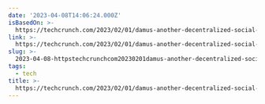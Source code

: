 ```yaml
---
date: '2023-04-08T14:06:24.000Z'
isBasedOn: >-
  https://techcrunch.com/2023/02/01/damus-another-decentralized-social-networking-app-arrives-to-take-on-twitter/?tpcc=tcplustwitter
link: >-
  https://techcrunch.com/2023/02/01/damus-another-decentralized-social-networking-app-arrives-to-take-on-twitter/?tpcc=tcplustwitter
slug: >-
  2023-04-08-httpstechcrunchcom20230201damus-another-decentralized-social-networking-app-arrives-to-take-on-twittertpcctcplustwitter
tags:
  - tech
title: >-
  https://techcrunch.com/2023/02/01/damus-another-decentralized-social-networking-app-arrives-to-take-on-twitter/?tpcc=tcplustwitter
---
```


